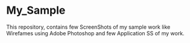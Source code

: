 # My_Sample

This repository, contains few ScreenShots of my sample work like Wirefames using Adobe Photoshop and few Application SS of my work.
